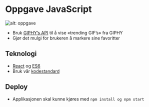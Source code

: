 # Oppgave JavaScript

![alt: oppgave](http://giphy.com/embed/rxJaqX8q7GGkw)

* Bruk [GIPHY’s API](https://github.com/Giphy/GiphyAPI) til å vise «trending GIF’s» fra GIPHY
* Gjør det mulgi for brukeren å markere sine favoritter

## Teknologi
* [React](https://facebook.github.io/react/) og [ES6](https://babeljs.io/learn-es2015/)
* Bruk vår [kodestandard](https://github.com/netliferesearch/eslint-config-netliferesearch)

## Deploy
* Applikasjonen skal kunne kjøres med `npm install og npm start`

